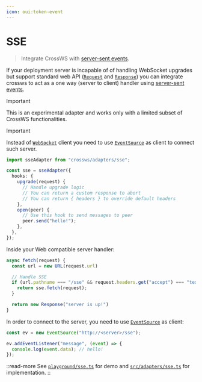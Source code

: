 ```yaml
---
icon: oui:token-event
---
```


# SSE

> Integrate CrossWS with [server-sent events](https://developer.mozilla.org/en-US/docs/Web/API/Server-sent_events).

If your deployment server is incapable of of handling WebSocket upgrades but support standard web API ([`Request`](https://developer.mozilla.org/en-US/docs/Web/API/Request) and [`Response`](https://developer.mozilla.org/en-US/docs/Web/API/Response)) you can integrate crossws to act as a one way (server to client) handler using [server-sent events](https://developer.mozilla.org/en-US/docs/Web/API/Server-sent_events).

> [!IMPORTANT]
> This is an experimental adapter and works only with a limited subset of CrossWS functionalities.

> [!IMPORTANT]
> Instead of [`WebSocket`](https://developer.mozilla.org/en-US/docs/Web/API/WebSocket) client you need to use [`EventSource`](https://developer.mozilla.org/en-US/docs/Web/API/EventSource) as client to connect such server.

```ts
import sseAdapter from "crossws/adapters/sse";

const sse = sseAdapter({
  hooks: {
    upgrade(request) {
      // Handle upgrade logic
      // You can return a custom response to abort
      // You can return { headers } to override default headers
    },
    open(peer) {
      // Use this hook to send messages to peer
      peer.send("hello!");
    },
  },
});
```

Inside your Web compatible server handler:

```js
async fetch(request) {
  const url = new URL(request.url)

  // Handle SSE
  if (url.pathname === "/sse" && request.headers.get("accept") === "text/event-stream") {
    return sse.fetch(request);
  }

  return new Response("server is up!")
}
```

In order to connect to the server, you need to use [`EventSource`](https://developer.mozilla.org/en-US/docs/Web/API/EventSource) as client:

```js
const ev = new EventSource("http://<server>/sse");

ev.addEventListener("message", (event) => {
  console.log(event.data); // hello!
});
```

::read-more
See [`playground/sse.ts`](https://github.com/unjs/crossws/tree/main/playground/sse.ts) for demo and [`src/adapters/sse.ts`](https://github.com/unjs/crossws/tree/main/src/adapters/sse.ts) for implementation.
::
